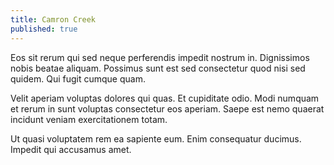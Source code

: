 ```yaml
---
title: Camron Creek
published: true
---
```


Eos sit rerum qui sed neque perferendis impedit nostrum in. Dignissimos nobis beatae aliquam. Possimus sunt est sed consectetur quod nisi sed quidem. Qui fugit cumque quam.

Velit aperiam voluptas dolores qui quas. Et cupiditate odio. Modi numquam et rerum in sunt voluptas consectetur eos aperiam. Saepe est nemo quaerat incidunt veniam exercitationem totam.

Ut quasi voluptatem rem ea sapiente eum. Enim consequatur ducimus. Impedit qui accusamus amet.